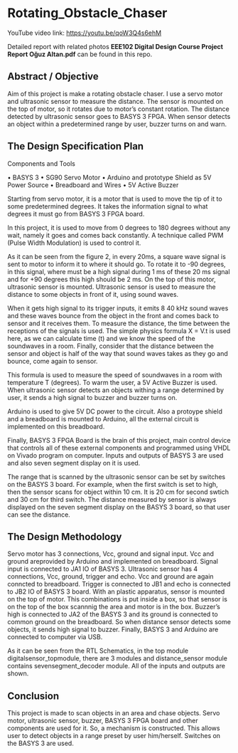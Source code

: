 # Rotating_Obstacle_Chaser

YouTube video link: 
https://youtu.be/qoW3Q4s6ehM

Detailed report with related photos **EEE102 Digital Design Course Project Report Oğuz Altan.pdf** can be found in this repo. 

## Abstract / Objective
Aim of this project is make a rotating obstacle chaser. I use a servo motor and ultrasonic sensor 
to measure the distance. The sensor is mounted on the top of motor, so it rotates due to motor’s 
constant rotation. The distance detected by ultrasonic sensor goes to BASYS 3 FPGA. When sensor 
detects an object within a predetermined range by user, buzzer turns on and warn. 

## The Design Specification Plan
Components and Tools

• BASYS 3
• SG90 Servo Motor
• Arduino and prototype Shield as 5V Power Source
• Breadboard and Wires
• 5V Active Buzzer

Starting from servo motor, it is a motor that is used to move the tip of it to some predetermined 
degrees. It takes the information signal to what degrees it must go from BASYS 3 FPGA board. 

In this project, it is used to move from 0 degrees to 180 degrees without any wait, namely it goes 
and comes back constantly. A technique called PWM (Pulse Width Modulation) is used to control 
it. 

As it can be seen from the figure 2, in every 20ms, a square wave signal is sent to motor to inform 
it to where it should go. To rotate it to -90 degrees, in this signal, where must be a high signal 
during 1 ms of these 20 ms signal and for +90 degrees this high should be 2 ms. 
On the top of this motor, ultrasonic sensor is mounted. Ultrasonic sensor is used to measure the 
distance to some objects in front of it, using sound waves.

When it gets high signal to its trigger inputs, it emits 8 40 kHz sound waves and these waves 
bounce from the object in the front and comes back to sensor and it receives them. To measure 
the distance, the time between the receptions of the signals is used. The simple physics formula 
X = V.t is used here, as we can calculate time (t) and we know the speed of the soundwaves in a 
room. 
Finally, consider that the distance between the sensor and object is half of the way that sound 
waves takes as they go and bounce, come again to sensor.

This formula is used to measure the speed of soundwaves in a room with temperature T (degrees).
To warm the user, a 5V Active Buzzer is used. When ultrasonic sensor detects an objects withing 
a range determined by user, it sends a high signal to buzzer and buzzer turns on.

Arduino is used to give 5V DC power to the circuit. Also a protoype shield and a breadboard is 
mounted to Arduino, all the external circuit is implemented on this breadboard.

Finally, BASYS 3 FPGA Board is the brain of this project, main control device that controls all of 
these external components and programmed using VHDL on Vivado program on computer. 
Inputs and outputs of BASYS 3 are used and also seven segment display on it is used.

The range that is scanned by the ultrasonic sensor can be set by switches on the BASYS 3 board. 
For example, when the first switch is set to high, then the sensor scans for object within 10 cm. It 
is 20 cm for second swtich and 30 cm for third switch. The distance measured by sensor is always 
displayed on the seven segment display on the BASYS 3 board, so that user can see the distance. 

## The Design Methodology
Servo motor has 3 connections, Vcc, ground and signal input. Vcc and ground areprovided by 
Arduino and implemented on breadboard. Signal input is connected to JA1 IO of BASYS 3. 
Ultrasonic sensor has 4 connections, Vcc, ground, trigger and echo. Vcc and ground are again 
conncted to breadboard. Trigger is connected to JB1 and echo is connected to JB2 IO of BASYS 3 
board. With an plastic apparatus, sensor is mounted on the top of motor. This combinations is 
put inside a box, so that sensor is on the top of the box scannnig the area and motor is in the box. 
Buzzer’s high is connected to JA2 of the BASYS 3 and its ground is connected to common ground 
on the breadboard. So when distance sensor detects some objects, it sends high signal to buzzer. 
Finally, BASYS 3 and Arduino are connected to computer via USB. 

As it can be seen from the RTL Schematics, in the top module digitalsensor_topmodule, there 
are 3 modules and distance_sensor module contains sevensegment_decoder module. All of the 
inputs and outputs are shown. 

## Conclusion
This project is made to scan objects in an area and chase objects. Servo motor, ultrasonic 
sensor, buzzer, BASYS 3 FPGA board and other components are used for it. So, a mechanism is 
constructed. This allows user to detect objects in a range preset by user him/herself. Switches 
on the BASYS 3 are used. 
